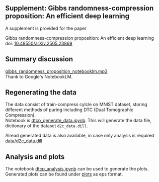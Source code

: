 ## Supplement: Gibbs randomness-compression proposition: An efficient deep learning

A supplement is provided for the paper   

Gibbs randomness-compression proposition: An efficient deep learning     
doi: [10.48550/arXiv.2505.23869](https://arxiv.org/abs/2505.23869)  

## Summary discussion

[gibbs_randomness_proposition_notebooklm.mp3](gibbs_randomness_proposition_notebooklm.mp3)  
Thank to Google's NotebookLM.

## Regenerating the data 

The data consist of train-compress cylcle on MNIST dataset, storing
different methods of puring including DTC (Dual Tomographic Compression).  
Notebook is [dtcp_generate_data.ipynb](dtcp_generate_data.ipynb). 
This will generate the data file, dictionary of the dataset `d2c_data.dill`.

Alread generated data is also available, in case only analysis is required
[data/d2c_data.dill](data/d2c_data.dill)

## Analysis and plots 

The notebook [dtcp_analysis.ipynb](dtcp_analysis.ipynb) can be used to 
generate the plots. Generated plots can be found under [plots](plots) as 
eps format. 
